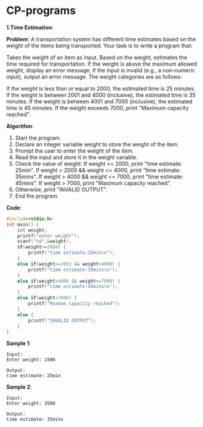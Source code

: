 # CP-programs
**1.Time Estimation**:

**Problem**:
A transportation system has different time estimates based on the weight of the items being transported. Your task is to write a program that:

Takes the weight of an item as input.
Based on the weight, estimates the time required for transportation.
If the weight is above the maximum allowed weight, display an error message.
If the input is invalid (e.g., a non-numeric input), output an error message.
The weight categories are as follows:

If the weight is less than or equal to 2000, the estimated time is 25 minutes.
If the weight is between 2001 and 4000 (inclusive), the estimated time is 35 minutes.
If the weight is between 4001 and 7000 (inclusive), the estimated time is 45 minutes.
If the weight exceeds 7000, print "Maximum capacity reached".

**Algorithm**:
1. Start the program.
2. Declare an integer variable weight to store the weight of the item.
3. Prompt the user to enter the weight of the item.
4. Read the input and store it in the weight variable.
5. Check the value of weight:
   If weight <= 2000, print "time estimate: 25min".
   If weight > 2000 && weight <= 4000, print "time estimate: 35mins".
   If weight > 4000 && weight <= 7000, print "time estimate: 45mins".
   If weight > 7000, print "Maximum capacity reached".
6. Otherwise, print "INVALID OUTPUT".
7. End the program.

**Code**:
```c
#include<stdio.h>
int main() {
	int weight;
	printf("enter weight");
	scanf("%d",&weight);
	if(weight<=2000) {
		printf("time estimate:25min\n");
	}
	else if(weight>=2001 && weight<4000) {
		printf("time estimate:35mins\n");
	}
	else if(weight>4000 && weight<=7000) {
		printf("time estimate:45mins\n");
	}
	else if(weight>7000) {
		printf("Maxmum capacity reached");
	}
	else {
		printf("INVALID OUTPUT");
	}
}
```


**Sample 1**:
```
Input:
Enter weight: 1500

Output:
time estimate: 25min
```

**Sample 2**:
```
Input:
Enter weight: 3500

Output:
time estimate: 35mins
```
